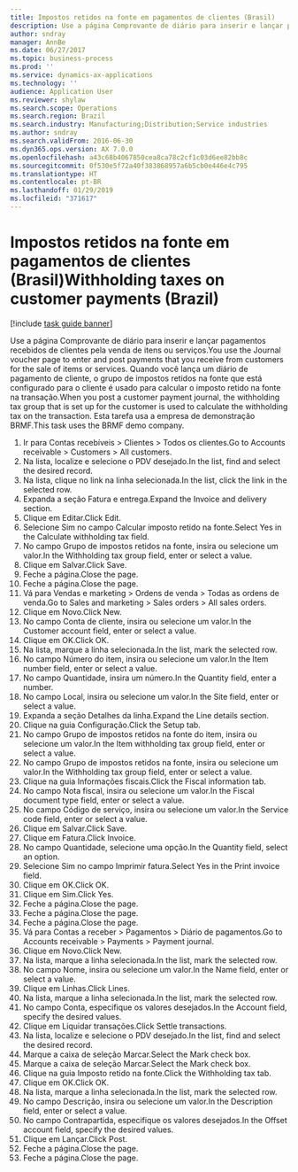 ```yaml
---
title: Impostos retidos na fonte em pagamentos de clientes (Brasil)
description: Use a página Comprovante de diário para inserir e lançar pagamentos recebidos de clientes pela venda de itens ou serviços.
author: sndray
manager: AnnBe
ms.date: 06/27/2017
ms.topic: business-process
ms.prod: ''
ms.service: dynamics-ax-applications
ms.technology: ''
audience: Application User
ms.reviewer: shylaw
ms.search.scope: Operations
ms.search.region: Brazil
ms.search.industry: Manufacturing;Distribution;Service industries
ms.author: sndray
ms.search.validFrom: 2016-06-30
ms.dyn365.ops.version: AX 7.0.0
ms.openlocfilehash: a43c68b4067850cea8ca78c2cf1c03d6ee82bb8c
ms.sourcegitcommit: 0f530e5f72a40f383868957a6b5cb0e446e4c795
ms.translationtype: HT
ms.contentlocale: pt-BR
ms.lasthandoff: 01/29/2019
ms.locfileid: "371617"
---
```

# <a name="withholding-taxes-on-customer-payments-brazil"></a><span data-ttu-id="8ca6a-103">Impostos retidos na fonte em pagamentos de clientes (Brasil)</span><span class="sxs-lookup"><span data-stu-id="8ca6a-103">Withholding taxes on customer payments (Brazil)</span></span>

[!include [task guide banner](../../includes/task-guide-banner.md)]

<span data-ttu-id="8ca6a-104">Use a página Comprovante de diário para inserir e lançar pagamentos recebidos de clientes pela venda de itens ou serviços.</span><span class="sxs-lookup"><span data-stu-id="8ca6a-104">You use the Journal voucher page to enter and post payments that you receive from customers for the sale of items or services.</span></span> <span data-ttu-id="8ca6a-105">Quando você lança um diário de pagamento de cliente, o grupo de impostos retidos na fonte que está configurado para o cliente é usado para calcular o imposto retido na fonte na transação.</span><span class="sxs-lookup"><span data-stu-id="8ca6a-105">When you post a customer payment journal, the withholding tax group that is set up for the customer is used to calculate the withholding tax on the transaction.</span></span> <span data-ttu-id="8ca6a-106">Esta tarefa usa a empresa de demonstração BRMF.</span><span class="sxs-lookup"><span data-stu-id="8ca6a-106">This task uses the BRMF demo company.</span></span>

1. <span data-ttu-id="8ca6a-107">Ir para Contas recebíveis > Clientes > Todos os clientes.</span><span class="sxs-lookup"><span data-stu-id="8ca6a-107">Go to Accounts receivable > Customers > All customers.</span></span>
2. <span data-ttu-id="8ca6a-108">Na lista, localize e selecione o PDV desejado.</span><span class="sxs-lookup"><span data-stu-id="8ca6a-108">In the list, find and select the desired record.</span></span>
3. <span data-ttu-id="8ca6a-109">Na lista, clique no link na linha selecionada.</span><span class="sxs-lookup"><span data-stu-id="8ca6a-109">In the list, click the link in the selected row.</span></span>
4. <span data-ttu-id="8ca6a-110">Expanda a seção Fatura e entrega.</span><span class="sxs-lookup"><span data-stu-id="8ca6a-110">Expand the Invoice and delivery section.</span></span>
5. <span data-ttu-id="8ca6a-111">Clique em Editar.</span><span class="sxs-lookup"><span data-stu-id="8ca6a-111">Click Edit.</span></span>
6. <span data-ttu-id="8ca6a-112">Selecione Sim no campo Calcular imposto retido na fonte.</span><span class="sxs-lookup"><span data-stu-id="8ca6a-112">Select Yes in the Calculate withholding tax field.</span></span>
7. <span data-ttu-id="8ca6a-113">No campo Grupo de impostos retidos na fonte, insira ou selecione um valor.</span><span class="sxs-lookup"><span data-stu-id="8ca6a-113">In the Withholding tax group field, enter or select a value.</span></span>
8. <span data-ttu-id="8ca6a-114">Clique em Salvar.</span><span class="sxs-lookup"><span data-stu-id="8ca6a-114">Click Save.</span></span>
9. <span data-ttu-id="8ca6a-115">Feche a página.</span><span class="sxs-lookup"><span data-stu-id="8ca6a-115">Close the page.</span></span>
10. <span data-ttu-id="8ca6a-116">Feche a página.</span><span class="sxs-lookup"><span data-stu-id="8ca6a-116">Close the page.</span></span>
11. <span data-ttu-id="8ca6a-117">Vá para Vendas e marketing > Ordens de venda > Todas as ordens de venda.</span><span class="sxs-lookup"><span data-stu-id="8ca6a-117">Go to Sales and marketing > Sales orders > All sales orders.</span></span>
12. <span data-ttu-id="8ca6a-118">Clique em Novo.</span><span class="sxs-lookup"><span data-stu-id="8ca6a-118">Click New.</span></span>
13. <span data-ttu-id="8ca6a-119">No campo Conta de cliente, insira ou selecione um valor.</span><span class="sxs-lookup"><span data-stu-id="8ca6a-119">In the Customer account field, enter or select a value.</span></span>
14. <span data-ttu-id="8ca6a-120">Clique em OK.</span><span class="sxs-lookup"><span data-stu-id="8ca6a-120">Click OK.</span></span>
15. <span data-ttu-id="8ca6a-121">Na lista, marque a linha selecionada.</span><span class="sxs-lookup"><span data-stu-id="8ca6a-121">In the list, mark the selected row.</span></span>
16. <span data-ttu-id="8ca6a-122">No campo Número do item, insira ou selecione um valor.</span><span class="sxs-lookup"><span data-stu-id="8ca6a-122">In the Item number field, enter or select a value.</span></span>
17. <span data-ttu-id="8ca6a-123">No campo Quantidade, insira um número.</span><span class="sxs-lookup"><span data-stu-id="8ca6a-123">In the Quantity field, enter a number.</span></span>
18. <span data-ttu-id="8ca6a-124">No campo Local, insira ou selecione um valor.</span><span class="sxs-lookup"><span data-stu-id="8ca6a-124">In the Site field, enter or select a value.</span></span>
19. <span data-ttu-id="8ca6a-125">Expanda a seção Detalhes da linha.</span><span class="sxs-lookup"><span data-stu-id="8ca6a-125">Expand the Line details section.</span></span>
20. <span data-ttu-id="8ca6a-126">Clique na guia Configuração.</span><span class="sxs-lookup"><span data-stu-id="8ca6a-126">Click the Setup tab.</span></span>
21. <span data-ttu-id="8ca6a-127">No campo Grupo de impostos retidos na fonte do item, insira ou selecione um valor.</span><span class="sxs-lookup"><span data-stu-id="8ca6a-127">In the Item withholding tax group field, enter or select a value.</span></span>
22. <span data-ttu-id="8ca6a-128">No campo Grupo de impostos retidos na fonte, insira ou selecione um valor.</span><span class="sxs-lookup"><span data-stu-id="8ca6a-128">In the Withholding tax group field, enter or select a value.</span></span>
23. <span data-ttu-id="8ca6a-129">Clique na guia Informações fiscais.</span><span class="sxs-lookup"><span data-stu-id="8ca6a-129">Click the Fiscal information tab.</span></span>
24. <span data-ttu-id="8ca6a-130">No campo Nota fiscal, insira ou selecione um valor.</span><span class="sxs-lookup"><span data-stu-id="8ca6a-130">In the Fiscal document type field, enter or select a value.</span></span>
25. <span data-ttu-id="8ca6a-131">No campo Código de serviço, insira ou selecione um valor.</span><span class="sxs-lookup"><span data-stu-id="8ca6a-131">In the Service code field, enter or select a value.</span></span>
26. <span data-ttu-id="8ca6a-132">Clique em Salvar.</span><span class="sxs-lookup"><span data-stu-id="8ca6a-132">Click Save.</span></span>
27. <span data-ttu-id="8ca6a-133">Clique em Fatura.</span><span class="sxs-lookup"><span data-stu-id="8ca6a-133">Click Invoice.</span></span>
28. <span data-ttu-id="8ca6a-134">No campo Quantidade, selecione uma opção.</span><span class="sxs-lookup"><span data-stu-id="8ca6a-134">In the Quantity field, select an option.</span></span>
29. <span data-ttu-id="8ca6a-135">Selecione Sim no campo Imprimir fatura.</span><span class="sxs-lookup"><span data-stu-id="8ca6a-135">Select Yes in the Print invoice field.</span></span>
30. <span data-ttu-id="8ca6a-136">Clique em OK.</span><span class="sxs-lookup"><span data-stu-id="8ca6a-136">Click OK.</span></span>
31. <span data-ttu-id="8ca6a-137">Clique em Sim.</span><span class="sxs-lookup"><span data-stu-id="8ca6a-137">Click Yes.</span></span>
32. <span data-ttu-id="8ca6a-138">Feche a página.</span><span class="sxs-lookup"><span data-stu-id="8ca6a-138">Close the page.</span></span>
33. <span data-ttu-id="8ca6a-139">Feche a página.</span><span class="sxs-lookup"><span data-stu-id="8ca6a-139">Close the page.</span></span>
34. <span data-ttu-id="8ca6a-140">Feche a página.</span><span class="sxs-lookup"><span data-stu-id="8ca6a-140">Close the page.</span></span>
35. <span data-ttu-id="8ca6a-141">Vá para Contas a receber > Pagamentos > Diário de pagamentos.</span><span class="sxs-lookup"><span data-stu-id="8ca6a-141">Go to Accounts receivable > Payments > Payment journal.</span></span>
36. <span data-ttu-id="8ca6a-142">Clique em Novo.</span><span class="sxs-lookup"><span data-stu-id="8ca6a-142">Click New.</span></span>
37. <span data-ttu-id="8ca6a-143">Na lista, marque a linha selecionada.</span><span class="sxs-lookup"><span data-stu-id="8ca6a-143">In the list, mark the selected row.</span></span>
38. <span data-ttu-id="8ca6a-144">No campo Nome, insira ou selecione um valor.</span><span class="sxs-lookup"><span data-stu-id="8ca6a-144">In the Name field, enter or select a value.</span></span>
39. <span data-ttu-id="8ca6a-145">Clique em Linhas.</span><span class="sxs-lookup"><span data-stu-id="8ca6a-145">Click Lines.</span></span>
40. <span data-ttu-id="8ca6a-146">Na lista, marque a linha selecionada.</span><span class="sxs-lookup"><span data-stu-id="8ca6a-146">In the list, mark the selected row.</span></span>
41. <span data-ttu-id="8ca6a-147">No campo Conta, especifique os valores desejados.</span><span class="sxs-lookup"><span data-stu-id="8ca6a-147">In the Account field, specify the desired values.</span></span>
42. <span data-ttu-id="8ca6a-148">Clique em Liquidar transações.</span><span class="sxs-lookup"><span data-stu-id="8ca6a-148">Click Settle transactions.</span></span>
43. <span data-ttu-id="8ca6a-149">Na lista, localize e selecione o PDV desejado.</span><span class="sxs-lookup"><span data-stu-id="8ca6a-149">In the list, find and select the desired record.</span></span>
44. <span data-ttu-id="8ca6a-150">Marque a caixa de seleção Marcar.</span><span class="sxs-lookup"><span data-stu-id="8ca6a-150">Select the Mark check box.</span></span>
45. <span data-ttu-id="8ca6a-151">Marque a caixa de seleção Marcar.</span><span class="sxs-lookup"><span data-stu-id="8ca6a-151">Select the Mark check box.</span></span>
46. <span data-ttu-id="8ca6a-152">Clique na guia Imposto retido na fonte.</span><span class="sxs-lookup"><span data-stu-id="8ca6a-152">Click the Withholding tax tab.</span></span>
47. <span data-ttu-id="8ca6a-153">Clique em OK.</span><span class="sxs-lookup"><span data-stu-id="8ca6a-153">Click OK.</span></span>
48. <span data-ttu-id="8ca6a-154">Na lista, marque a linha selecionada.</span><span class="sxs-lookup"><span data-stu-id="8ca6a-154">In the list, mark the selected row.</span></span>
49. <span data-ttu-id="8ca6a-155">No campo Descrição, insira ou selecione um valor.</span><span class="sxs-lookup"><span data-stu-id="8ca6a-155">In the Description field, enter or select a value.</span></span>
50. <span data-ttu-id="8ca6a-156">No campo Contrapartida, especifique os valores desejados.</span><span class="sxs-lookup"><span data-stu-id="8ca6a-156">In the Offset account field, specify the desired values.</span></span>
51. <span data-ttu-id="8ca6a-157">Clique em Lançar.</span><span class="sxs-lookup"><span data-stu-id="8ca6a-157">Click Post.</span></span>
52. <span data-ttu-id="8ca6a-158">Feche a página.</span><span class="sxs-lookup"><span data-stu-id="8ca6a-158">Close the page.</span></span>
53. <span data-ttu-id="8ca6a-159">Feche a página.</span><span class="sxs-lookup"><span data-stu-id="8ca6a-159">Close the page.</span></span>

